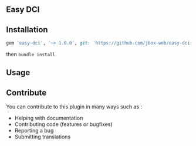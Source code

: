 ## Easy DCI

## Installation

```ruby
gem 'easy-dci', '~> 1.0.0', git: 'https://github.com/jbox-web/easy-dci.git', tag: '1.0.0'
```

then `bundle install`.

## Usage


## Contribute

You can contribute to this plugin in many ways such as :
* Helping with documentation
* Contributing code (features or bugfixes)
* Reporting a bug
* Submitting translations
